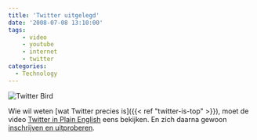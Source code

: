 ```yaml
---
title: 'Twitter uitgelegd'
date: '2008-07-08 13:10:00'
tags:
    - video
    - youtube
    - internet
    - twitter
categories:
  - Technology
---
```


![Twitter Bird](/images/2008/05/twitter-bird.gif?w=128)

Wie wil weten [wat Twitter precies is]({{< ref "twitter-is-top" >}}), moet de video [Twitter in Plain English](http://www.commoncraft.com/Twitter) eens bekijken. En zich daarna gewoon [inschrijven en uitproberen](http://twitter.com/signup).
